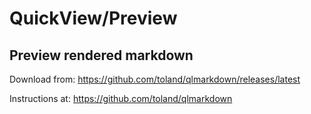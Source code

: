 # QuickView/Preview

## Preview rendered markdown
Download from: https://github.com/toland/qlmarkdown/releases/latest

Instructions at: https://github.com/toland/qlmarkdown

